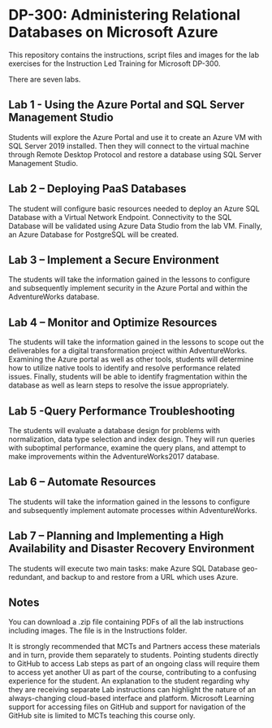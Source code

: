 # DP-300: Administering Relational Databases on Microsoft Azure

This repository contains the instructions, script files and images for the lab exercises for the Instruction Led Training for Microsoft DP-300. 

There are seven labs.

## Lab 1 - Using the Azure Portal and SQL Server Management Studio

Students will explore the Azure Portal and use it to create an Azure VM with SQL Server 2019 installed. Then they will connect to the virtual machine through Remote Desktop Protocol and restore a database using SQL Server Management Studio.

## Lab 2 – Deploying PaaS Databases

The student will configure basic resources needed to deploy an Azure SQL Database with a Virtual Network Endpoint. Connectivity to the SQL Database will be validated using Azure Data Studio from the lab VM. Finally, an Azure Database for PostgreSQL will be created.

## Lab 3 – Implement a Secure Environment

The students will take the information gained in the lessons to configure and subsequently implement security in the Azure Portal and within the AdventureWorks database.

## Lab 4 – Monitor and Optimize Resources

The students will take the information gained in the lessons to scope out the deliverables for a digital transformation project within AdventureWorks. Examining the Azure portal as well as other tools, students will determine how to utilize native tools to identify and resolve performance related issues. Finally, students will be able to identify fragmentation within the database as well as learn steps to resolve the issue appropriately.

## Lab 5 -Query Performance Troubleshooting

The students will evaluate a database design for problems with normalization, data type selection and index design. They will run queries with suboptimal performance, examine the query plans, and attempt to make improvements within the AdventureWorks2017 database.

## Lab 6 – Automate Resources

The students will take the information gained in the lessons to configure and subsequently implement automate processes within AdventureWorks.

## Lab 7 – Planning and Implementing a High Availability and Disaster Recovery Environment

The students will execute two main tasks: make Azure SQL Database geo-redundant, and backup to and restore from a URL which uses Azure.

## Notes


You can download a .zip file containing PDFs of all the lab instructions including images. The file is in the Instructions folder. 

It is strongly recommended that MCTs and Partners access these materials and in turn, provide them separately to students.  Pointing students directly to GitHub to access Lab steps as part of an ongoing class will require them to access yet another UI as part of the course, contributing to a confusing experience for the student. An explanation to the student regarding why they are receiving separate Lab instructions can highlight the nature of an always-changing cloud-based interface and platform. Microsoft Learning support for accessing files on GitHub and support for navigation of the GitHub site is limited to MCTs teaching this course only. 


